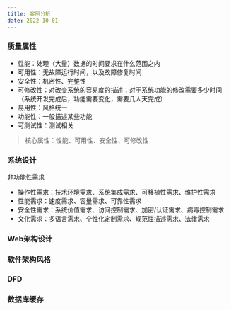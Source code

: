 ```yaml
---
title: 案例分析
date: 2022-10-01
---
```


### 质量属性

- 性能：处理（大量）数据的时间要求在什么范围之内
- 可用性：无故障运行时间，以及故障修复时间
- 安全性：机密性、完整性
- 可修改性：对改变系统的容易度的描述；对于系统功能的修改需要多少时间（系统开发完成后，功能需要变化，需要几人天完成）
- 易用性：风格统一
- 功能性：一般描述某些功能
- 可测试性：测试相关

> 核心属性：性能、可用性、安全性、可修改性

### 系统设计

非功能性需求

- 操作性需求：技术环境需求、系统集成需求、可移植性需求、维护性需求
- 性能需求：速度需求、容量需求、可靠性需求
- 安全性需求：系统价值需求、访问控制需求、加密/认证需求、病毒控制需求
- 文化需求：多语言需求、个性化定制需求、规范性描述需求、法律需求

### Web架构设计

### 软件架构风格

### DFD

### 数据库缓存

